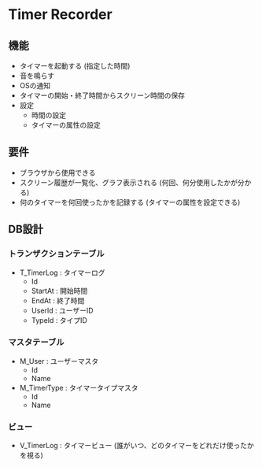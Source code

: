 # Timer Recorder

## 機能
- タイマーを起動する (指定した時間)
- 音を鳴らす
- OSの通知
- タイマーの開始・終了時間からスクリーン時間の保存
- 設定
    - 時間の設定
    - タイマーの属性の設定

## 要件
- ブラウザから使用できる
- スクリーン履歴が一覧化、グラフ表示される (何回、何分使用したかが分かる)
- 何のタイマーを何回使ったかを記録する (タイマーの属性を設定できる)


## DB設計
### トランザクションテーブル
- T_TimerLog : タイマーログ
    - Id
    - StartAt : 開始時間
    - EndAt : 終了時間
    - UserId : ユーザーID
    - TypeId : タイプID

### マスタテーブル
- M_User : ユーザーマスタ
    - Id
    - Name
- M_TimerType : タイマータイプマスタ
    - Id
    - Name

### ビュー
- V_TimerLog : タイマービュー (誰がいつ、どのタイマーをどれだけ使ったかを視る)